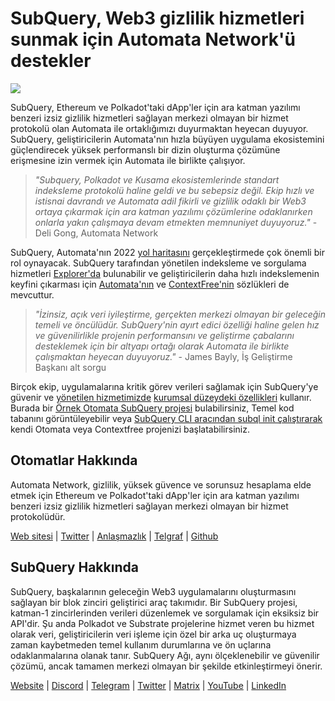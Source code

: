# SubQuery, Web3 gizlilik hizmetleri sunmak için Automata Network'ü destekler

![](https://miro.medium.com/max/1400/0*XWP1ZY08LRe-eupF)

SubQuery, Ethereum ve Polkadot'taki dApp'ler için ara katman yazılımı benzeri izsiz gizlilik hizmetleri sağlayan merkezi olmayan bir hizmet protokolü olan Automata ile ortaklığımızı duyurmaktan heyecan duyuyor. SubQuery, geliştiricilerin Automata'nın hızla büyüyen uygulama ekosistemini güçlendirecek yüksek performanslı bir dizin oluşturma çözümüne erişmesine izin vermek için Automata ile birlikte çalışıyor.

> _"Subquery, Polkadot ve Kusama ekosistemlerinde standart indeksleme protokolü haline geldi ve bu sebepsiz değil. Ekip hızlı ve istisnai davrandı ve Automata adil fikirli ve gizlilik odaklı bir Web3 ortaya çıkarmak için ara katman yazılımı çözümlerine odaklanırken onlarla yakın çalışmaya devam etmekten memnuniyet duyuyoruz."_ - Deli Gong, Automata Network

SubQuery, Automata'nın 2022 [yol haritasını](https://medium.com/atanetwork/automata-network-2022-in-sight-805871cff6c0) gerçekleştirmede çok önemli bir rol oynayacak. SubQuery tarafından yönetilen indeksleme ve sorgulama hizmetleri [Explorer'da](https://explorer.subquery.network/) bulunabilir ve geliştiricilerin daha hızlı indekslemenin keyfini çıkarması için [Automata'nın](https://explorer.subquery.network/subquery/subquery/automata-dictionary) ve [ContextFree'nin](https://explorer.subquery.network/subquery/subquery/contextfree-dictionary) sözlükleri de mevcuttur.

> _"İzinsiz, açık veri iyileştirme, gerçekten merkezi olmayan bir geleceğin temeli ve öncülüdür. SubQuery'nin ayırt edici özelliği haline gelen hız ve güvenilirlikle projenin performansını ve geliştirme çabalarını desteklemek için bir altyapı ortağı olarak Automata ile birlikte çalışmaktan heyecan duyuyoruz."_ - James Bayly, İş Geliştirme Başkanı alt sorgu

Birçok ekip, uygulamalarına kritik görev verileri sağlamak için SubQuery'ye güvenir ve [yönetilen hizmetimizde](../blogs/20211228-enterprise-hosted.md) [kurumsal düzeydeki özellikleri](https://project.subquery.network/) kullanır. Burada bir [Örnek Otomata SubQuery projesi](https://github.com/subquery/automata-subql-starter) bulabilirsiniz, Temel kod tabanını görüntüleyebilir veya [SubQuery CLI aracından subql init çalıştırarak](https://doc.subquery.network/create/introduction/) kendi Otomata veya Contextfree projenizi başlatabilirsiniz.

## Otomatlar Hakkında

Automata Network, gizlilik, yüksek güvence ve sorunsuz hesaplama elde etmek için Ethereum ve Polkadot'taki dApp'ler için ara katman yazılımı benzeri izsiz gizlilik hizmetleri sağlayan merkezi olmayan bir hizmet protokolüdür.

[Web sitesi](https://ata.network/) | [Twitter](http://xata.to/telegram) | [Anlaşmazlık](http://xata.to/discord) | [Telgraf](http://xata.to/twitter) | [Github](http://xata.to/github)

## SubQuery Hakkında

SubQuery, başkalarının geleceğin Web3 uygulamalarını oluşturmasını sağlayan bir blok zinciri geliştirici araç takımıdır. Bir SubQuery projesi, katman-1 zincirlerinden verileri düzenlemek ve sorgulamak için eksiksiz bir API'dir. Şu anda Polkadot ve Substrate projelerine hizmet veren bu hizmet olarak veri, geliştiricilerin veri işleme için özel bir arka uç oluşturmaya zaman kaybetmeden temel kullanım durumlarına ve ön uçlarına odaklanmalarına olanak tanır. SubQuery Ağı, aynı ölçeklenebilir ve güvenilir çözümü, ancak tamamen merkezi olmayan bir şekilde etkinleştirmeyi önerir.

[Website](https://subquery.network/) | [Discord](https://discord.com/invite/78zg8aBSMG) | [Telegram](https://t.me/subquerynetwork) | [Twitter](https://twitter.com/subquerynetwork) | [Matrix](https://matrix.to/#/#subquery:matrix.org) | [YouTube](https://www.linkedin.com/company/subquery) | [LinkedIn](https://github.com/subquery)
